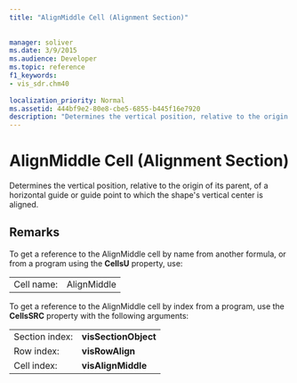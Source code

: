 ```yaml
---
title: "AlignMiddle Cell (Alignment Section)"
 
 
manager: soliver
ms.date: 3/9/2015
ms.audience: Developer
ms.topic: reference
f1_keywords:
- vis_sdr.chm40
 
localization_priority: Normal
ms.assetid: 444bf9e2-80e8-cbe5-6855-b445f16e7920
description: "Determines the vertical position, relative to the origin of its parent, of a horizontal guide or guide point to which the shape's vertical center is aligned."
---
```


# AlignMiddle Cell (Alignment Section)

Determines the vertical position, relative to the origin of its parent, of a horizontal guide or guide point to which the shape's vertical center is aligned.
  
## Remarks

To get a reference to the AlignMiddle cell by name from another formula, or from a program using the **CellsU** property, use: 
  
|||
|:-----|:-----|
| Cell name:  <br/> | AlignMiddle  <br/> |
   
To get a reference to the AlignMiddle cell by index from a program, use the **CellsSRC** property with the following arguments: 
  
|||
|:-----|:-----|
| Section index:  <br/> |**visSectionObject** <br/> |
| Row index:  <br/> |**visRowAlign** <br/> |
| Cell index:  <br/> |**visAlignMiddle** <br/> |
   

